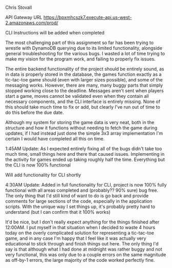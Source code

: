 Chris Stovall

API Gateway URL
https://bpxmhcszk7.execute-api.us-west-2.amazonaws.com/prod/

CLI Instructions will be added when completed

The most challenging part of this assignment so far has been trying to wrestle with DynamoDB querying due to its limited functionality, alongside general troubleshooting for the various bugs. I wasted a lot of time trying to make my vision for the program work, and failing to properly fix issues.


The entire backend functionality of the project should be entirely sound, as in data is properly stored in the database, the games function exactly as a tic-tac-toe game should (even with larger sizes possible), and some of the messaging works.
However, there are many, many buggy parts that simply stopped working close to the deadline. Messages aren't sent when players start a game, moves cannot be validated even when they contain all necessary components, and the CLI interface is entirely missing. None of this should take much time to fix or add, but clearly I've run out of time to do this before the due date.


Although my system for storing the game data is very neat, both in the structure and how it functions without needing to fetch the game during updates, if I had instead just done the simple 3x3 array implementation I'm certain I would have completed all this on time.


1:45AM Update:
As I expected entirely fixing all of the bugs didn't take too much time, small things here and there that caused issues. Implementing in the activity for games ended up taking roughly half the time. Everything but the CLI is now 100% functional

Will add functionality for CLI shortly


4:30AM Update:
Added in full functionality for CLI, project is now 100% fully functional with all areas completed and (probably?? 90% sure) bug free. The only thing that I'd still kind of want to do is go back and provide comments for large sections of the code, especially in the application scripts. With the unique way I set things up, it's probably pretty hard to understand (but I can confirm that it 100% works)

It'd be nice, but I don't really expect anything for the things finished after 12:00AM. I put myself in that situation when I decided to waste 4 hours today on the overly complicated solution for representing a tic-tac-toe game, and in any case I'm happy that I feel like it was actually very educational to stick through and finish things out here. The only thing I'd say is that although what I had done at midnight was rather buggy and not very functional, this was only due to a couple errors on the same magnitude as off-by-1 errors, the large majority of the code worked perfectly fine.
